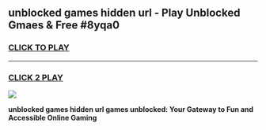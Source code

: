 
## unblocked games hidden url - Play Unblocked Gmaes & Free #8yqa0
<h3>
<a href="https://premium.freeplayer.one?title=unblocked_games_hidden_url&ref=03M">CLICK TO PLAY</a></h3>
<hr>

<h3>
<a href="https://premium.freeplayer.one?title=unblocked_games_hidden_url&ref=03M">CLICK 2 PLAY</a>
  
</h3>

<a href="https://premium.freeplayer.one?title=unblocked_games_hidden_url&ref=03M"><img src="https://clearcache.store/games.png"></a>


**unblocked games hidden url games unblocked: Your Gateway to Fun and Accessible Online Gaming**

